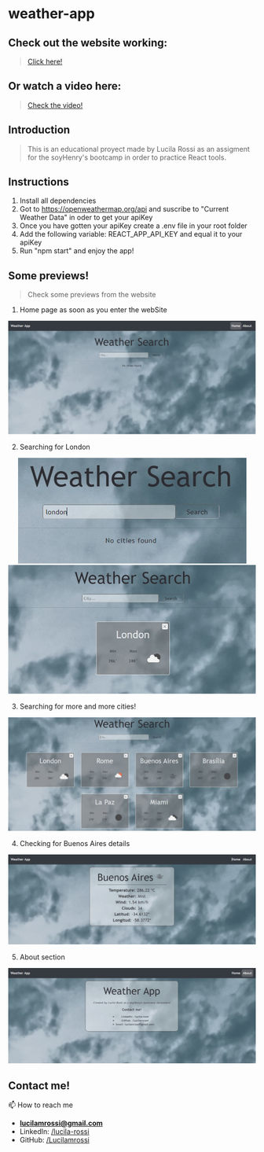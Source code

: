 # weather-app

## Check out the website working:
> <a href="https://weather-app-lucilamrossi.netlify.app/" target="blank">Click here!</a>

## Or watch a video here:
> <a href="https://vimeo.com/572410575" target="blank">Check the video!</a>

## Introduction

> This is an educational proyect made by Lucila Rossi as an assigment for the soyHenry's bootcamp in order to practice React tools. 

## Instructions

1. Install all dependencies
2. Got to https://openweathermap.org/api and suscribe to "Current Weather Data" in oder to get your apiKey
3. Once you have gotten your apiKey create a .env file in your root folder
4. Add the following variable: REACT_APP_API_KEY and equal it to your apiKey
5. Run "npm start" and enjoy the app!

## Some previews!
> Check some previews from the website

1. Home page as soon as you enter the webSite
<p align="center">
  <img src="./src/img/home.jpg" alt="Image" />
</p>

2. Searching for London
<p align="center">
  <img src="./src/img/searchLondon.jpg" alt="Image" />
  <img src="./src/img/searchLondon2.jpg" alt="Image" />
</p>

3. Searching for more and more cities!
<p align="center">
  <img src="./src/img/searchCities.jpg" alt="Image" />
</p>

4. Checking for Buenos Aires details
<p align="center">
  <img src="./src/img/buenosAiresDetail.jpg" alt="Image" />
</p>

5. About section
<p align="center">
  <img src="./src/img/about.jpg" alt="Image" />
</p>

## Contact me!

📫 How to reach me 
- **lucilamrossi@gmail.com**
- LinkedIn: <a href="https://linkedin.com/in/lucila-rossi" target="blank">/lucila-rossi </a>
- GitHub: <a href="https://github.com/Lucilamrossi" target="blank">/Lucilamrossi </a>
